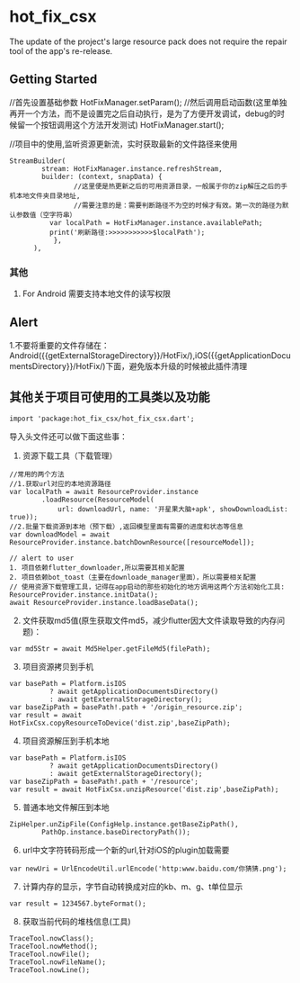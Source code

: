 <!--
 * @Author: Cao Shixin
 * @Date: 2022-01-19 14:57:55
 * @LastEditors: Cao Shixin
 * @LastEditTime: 2022-04-19 16:13:08
 * @Description: 
-->
# hot_fix_csx

The update of the project's large resource pack does not require the repair tool of the app's re-release.

## Getting Started
//首先设置基础参数
HotFixManager.setParam();
//然后调用启动函数(这里单独再开一个方法，而不是设置完之后自动执行，是为了方便开发调试，debug的时候留一个按钮调用这个方法开发测试)
HotFixManager.start();

//项目中的使用,监听资源更新流，实时获取最新的文件路径来使用
```
StreamBuilder(
        stream: HotFixManager.instance.refreshStream,
        builder: (context, snapData) {
                //这里便是热更新之后的可用资源目录，一般属于你的zip解压之后的手机本地文件夹目录地址,
                //需要注意的是：需要判断路径不为空的时候才有效。第一次的路径为默认参数值（空字符串）
          var localPath = HotFixManager.instance.availablePath;
          print('刷新路径:>>>>>>>>>>>$localPath');
           },
      ),
```


### 其他
1. For Android 需要支持本地文件的读写权限


## Alert
1.不要将重要的文件存储在：Android({{getExternalStorageDirectory}}/HotFix/),iOS({{getApplicationDocumentsDirectory}}/HotFix/)下面，避免版本升级的时候被此插件清理

## 其他关于项目可使用的工具类以及功能
```
import 'package:hot_fix_csx/hot_fix_csx.dart';
```
导入头文件还可以做下面这些事：

1. 资源下载工具（下载管理）
```
//常用的两个方法
//1.获取url对应的本地资源路径
var localPath = await ResourceProvider.instance
        .loadResource(ResourceModel(
            url: downloadUrl, name: '开星果大脑+apk', showDownloadList: true));
//2.批量下载资源到本地（预下载）,返回模型里面有需要的进度和状态等信息
var downloadModel = await ResourceProvider.instance.batchDownResource([resourceModel]);

// alert to user
1. 项目依赖flutter_downloader,所以需要其相关配置
2. 项目依赖bot_toast（主要在downloade_manager里面），所以需要相关配置
// 使用资源下载管理工具，记得在app启动的那些初始化的地方调用这两个方法初始化工具:
ResourceProvider.instance.initData();
await ResourceProvider.instance.loadBaseData();
```

2. 文件获取md5值(原生获取文件md5，减少flutter因大文件读取导致的内存问题)：
```
var md5Str = await Md5Helper.getFileMd5(filePath);
```

3. 项目资源拷贝到手机
```
var basePath = Platform.isIOS
          ? await getApplicationDocumentsDirectory()
          : await getExternalStorageDirectory();
var baseZipPath = basePath!.path + '/origin_resource.zip';
var result = await HotFixCsx.copyResourceToDevice('dist.zip',baseZipPath);
```

4. 项目资源解压到手机本地
```
var basePath = Platform.isIOS
          ? await getApplicationDocumentsDirectory()
          : await getExternalStorageDirectory();
var baseZipPath = basePath!.path + '/resource';
var result = await HotFixCsx.unzipResource('dist.zip',baseZipPath);
```

5. 普通本地文件解压到本地
```
ZipHelper.unZipFile(ConfigHelp.instance.getBaseZipPath(),
        PathOp.instance.baseDirectoryPath());
```

6. url中文字符转码形成一个新的url,针对iOS的plugin加载需要
```
var newUri = UrlEncodeUtil.urlEncode('http:www.baidu.com/你猜猜.png');
```

7. 计算内存的显示，字节自动转换成对应的kb、m、g、t单位显示
```
var result = 1234567.byteFormat();
```

8. 获取当前代码的堆栈信息(工具)
```
TraceTool.nowClass();
TraceTool.nowMethod();
TraceTool.nowFile();
TraceTool.nowFileName();
TraceTool.nowLine();
```

